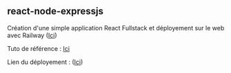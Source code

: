 ## react-node-expressjs
Création d'une simple application React Fullstack et déployement sur le web avec Railway ([Ici](https://railway.app/))

Tuto de référence : [Ici](https://idevlog.vercel.app/article/deploy-fullstack-app-heroku-alternative)

Lien du déployement : ([Ici](https://pocbonusreactfullstack-production.up.railway.app/))

